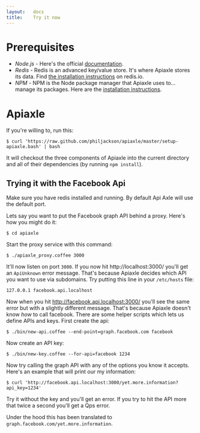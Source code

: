 ```yaml
---
layout:   docs
title:    Try it now
---
```


# Prerequisites

* *Node.js* - Here's the official
  [documentation](https://github.com/joyent/node/wiki/Installation).
* *Redis* - Redis is an advanced key/value store. It's where Apiaxle
  stores its data. Find [the installation
  instructions](http://redis.io/download) on redis.io.
* *NPM* - NPM is the Node package manager that Apiaxle uses to... manage its
  packages. Here are the [installation
  instructions](http://npmjs.org/).

# Apiaxle

If you're willing to, run this:

    $ curl 'https://raw.github.com/philjackson/apiaxle/master/setup-apiaxle.bash' | bash

It will checkout the three components of Apiaxle into the current
directory and all of their dependencies (by running `npm
install`).

## Trying it with the Facebook Api

Make sure you have redis installed and running. By default Api Axle
will use the default port.

Lets say you want to put the Facebook graph API behind a proxy. Here's
how you might do it:

    $ cd apiaxle

Start the proxy service with this command:

    $ ./apiaxle_proxy.coffee 3000

It'll now listen on port `3000`. If you now hit http://localhost:3000/
you'll get an `ApiUnknown` error message. That's because Apiaxle
decides which API you want to use via subdomains. Try putting this
line in your `/etc/hosts` file:

    127.0.0.1 facebook.api.localhost

Now when you hit http://facebook.api.localhost:3000/ you'll see the
same error but with a slightly different message. That's because
Apiaxle doesn't know *how* to call facebook. There are some helper
scripts which lets us define APIs and keys. First create the api:

    $ ./bin/new-api.coffee --end-point=graph.facebook.com facebook

Now create an API key:

    $ ./bin/new-key.coffee --for-api=facebook 1234

Now try calling the graph API with any of the options you know it
accepts. Here's an example that will print our my information:

    $ curl 'http://facebook.api.localhost:3000/yet.more.information?api_key=1234'

Try it without the key and you'll get an error. If you try to hit the
API more that twice a second you'll get a Qps error.

Under the hood this has been translated to
`graph.facebook.com/yet.more.information`.
